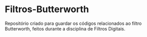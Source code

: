 # Filtros-Butterworth
Repositório criado para guardar os códigos relacionados ao filtro Butterworth, feitos durante a disciplina de Filtros Digitais.
